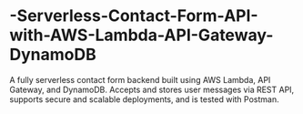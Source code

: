 # -Serverless-Contact-Form-API-with-AWS-Lambda-API-Gateway-DynamoDB
A fully serverless contact form backend built using AWS Lambda, API Gateway, and DynamoDB. Accepts and stores user messages via REST API, supports secure and scalable deployments, and is tested with Postman.
